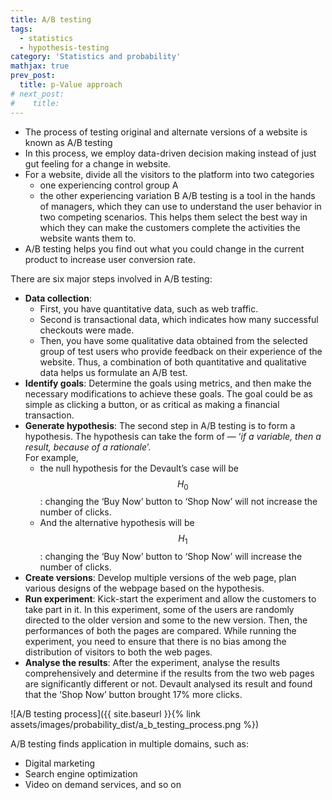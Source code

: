```yaml
---
title: A/B testing
tags:
  - statistics
  - hypothesis-testing
category: 'Statistics and probability'
mathjax: true
prev_post: 
  title: p-Value approach
# next_post: 
#    title: 
---
```


+ The process of testing original and alternate versions of a website is known as A/B testing
+ In this process, we employ data-driven decision making instead of just gut feeling for a change in website.
+ For a website, divide all the visitors to the platform into two categories
  + one experiencing control group A
  + the other experiencing variation B
  A/B testing is a tool in the hands of managers, which they can use to understand the user behavior in two competing scenarios. This helps them select the best way in which they can make the customers complete the activities the website wants them to.
+ A/B testing helps you find out what you could change in the current product to increase user conversion rate.
<!--more-->

There are six major steps involved in A/B testing:

+ **Data collection**:
  + First, you have quantitative data, such as web traffic.
  + Second is transactional data, which indicates how many successful checkouts were made.
  + Then, you have some qualitative data obtained from the selected group of test users who provide feedback on their experience of the website.
  Thus, a combination of both quantitative and qualitative data helps us formulate an A/B test.
+ **Identify goals**: Determine the goals using metrics, and then make the necessary modifications to achieve these goals. The goal could be as simple as clicking a button, or as critical as making a financial transaction.
+ **Generate hypothesis**: The second step in A/B testing is to form a hypothesis. The hypothesis can take the form of — ‘*if a variable, then a result, because of a rationale*’.  
  For example,
  + the null hypothesis for the Devault’s case will be $$ H_0 $$: changing the ‘Buy Now’ button to ‘Shop Now’ will not increase the number of clicks.
  + And the alternative hypothesis will be $$ H_1 $$: changing the ‘Buy Now’ button to ‘Shop Now’ will increase the number of clicks.
+ **Create versions**: Develop multiple versions of the web page, plan various designs  of the webpage based on the hypothesis.
+ **Run experiment**: Kick-start the experiment and allow the customers to take part in it. In this experiment, some of the users are randomly directed to the older version and some to the new version. Then, the performances of both the pages are compared. While running the experiment, you need to ensure that there is no bias among the distribution of visitors to both the web pages.
+ **Analyse the results**: After the experiment, analyse the results comprehensively and determine if the results from the two web pages are significantly different or not. Devault analysed its result and found that the ‘Shop Now’ button brought 17% more clicks.

![A/B testing process]({{ site.baseurl }}{% link assets/images/probability_dist/a_b_testing_process.png %})

A/B testing finds application in multiple domains, such as:

+ Digital marketing
+ Search engine optimization
+ Video on demand services, and so on
